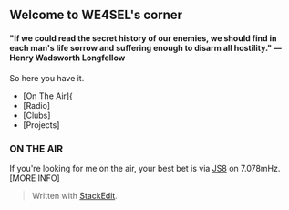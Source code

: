 

## Welcome to WE4SEL's corner



#### "If we could read the secret history of our enemies, we should find in each man's life sorrow and suffering enough to disarm all hostility."  ― Henry Wadsworth Longfellow


So here you have it. 

 - [On The Air]{
 - [Radio] 
 - [Clubs]
 - [Projects]

### ON THE AIR
If you're looking for me on the air, your best bet is via [JS8](http://js8call.com/) on 7.078mHz.  
[MORE INFO] 

> Written with [StackEdit](https://stackedit.io/).
<!--stackedit_data:
eyJoaXN0b3J5IjpbLTIwMzk5NDM5OTgsNDYzMjcyODBdfQ==
-->